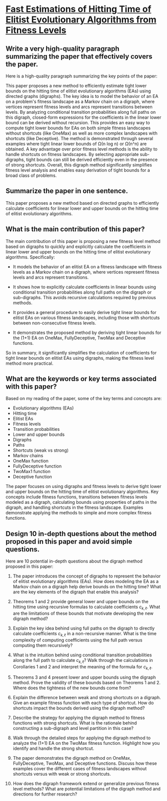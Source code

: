 # [Fast Estimations of Hitting Time of Elitist Evolutionary Algorithms from   Fitness Levels](https://arxiv.org/abs/2311.10502)

## Write a very high-quality paragraph summarizing the paper that effectively covers the paper.

 Here is a high-quality paragraph summarizing the key points of the paper:

This paper proposes a new method to efficiently estimate tight lower bounds on the hitting time of elitist evolutionary algorithms (EAs) using directed graphs (digraphs). The key idea is to model the behavior of an EA on a problem's fitness landscape as a Markov chain on a digraph, where vertices represent fitness levels and arcs represent transitions between levels. By analyzing conditional transition probabilities along full paths on this digraph, closed-form expressions for the coefficients in the linear lower bound can be derived without recursion. This provides an easy way to compute tight lower bounds for EAs on both simple fitness landscapes without shortcuts (like OneMax) as well as more complex landscapes with shortcuts (like Deceptive). The method is demonstrated through several examples where tight linear lower bounds of Ω(n log n) or Ω(n^n) are obtained. A key advantage over prior fitness level methods is the ability to handle shortcuts on fitness landscapes. By selecting appropriate sub-digraphs, tight bounds can still be derived efficiently even in the presence of strong shortcuts. Overall, this digraph method significantly simplifies fitness level analysis and enables easy derivation of tight bounds for a broad class of problems.


## Summarize the paper in one sentence.

 This paper proposes a new method based on directed graphs to efficiently calculate coefficients for linear lower and upper bounds on the hitting time of elitist evolutionary algorithms.


## What is the main contribution of this paper?

 The main contribution of this paper is proposing a new fitness level method based on digraphs to quickly and explicitly calculate the coefficients in linear lower and upper bounds on the hitting time of elitist evolutionary algorithms. Specifically:

- It models the behavior of an elitist EA on a fitness landscape with fitness levels as a Markov chain on a digraph, where vertices represent fitness levels and arcs represent transitions. 

- It shows how to explicitly calculate coefficients in linear bounds using conditional transition probabilities along full paths on the digraph or sub-digraphs. This avoids recursive calculations required by previous methods.

- It provides a general procedure to easily derive tight linear bounds for elitist EAs on various fitness landscapes, including those with shortcuts between non-consecutive fitness levels. 

- It demonstrates the proposed method by deriving tight linear bounds for the (1+1) EA on OneMax, FullyDeceptive, TwoMax and Deceptive functions.

So in summary, it significantly simplifies the calculation of coefficients for tight linear bounds on elitist EAs using digraphs, making the fitness level method more practical.


## What are the keywords or key terms associated with this paper?

 Based on my reading of the paper, some of the key terms and concepts are:

- Evolutionary algorithms (EAs)
- Hitting time 
- Elitist EAs
- Fitness levels
- Transition probabilities
- Lower and upper bounds
- Digraphs
- Paths
- Shortcuts (weak vs strong)
- Markov chains
- OneMax function
- FullyDeceptive function  
- TwoMax1 function
- Deceptive function

The paper focuses on using digraphs and fitness levels to derive tight lower and upper bounds on the hitting time of elitist evolutionary algorithms. Key concepts include fitness functions, transitions between fitness levels modeled as a digraph, calculating bounds using properties of paths in the digraph, and handling shortcuts in the fitness landscape. Examples demonstrate applying the methods to simple and more complex fitness functions.


## Design 10 in-depth questions about the method proposed in this paper and avoid simple questions.

 Here are 10 potential in-depth questions about the digraph method proposed in this paper:

1. The paper introduces the concept of digraphs to represent the behavior of elitist evolutionary algorithms (EAs). How does modeling the EA as a Markov chain on a digraph help derive bounds on the hitting time? What are the key elements of the digraph that enable this analysis?

2. Theorems 1 and 2 provide general lower and upper bounds on the hitting time using recursive formulas to calculate coefficients $c_{k,\ell}$. What are the limitations of these bounds that motivate developing the new digraph method? 

3. Explain the key idea behind using full paths on the digraph to directly calculate coefficients $c_{k,\ell}$ in a non-recursive manner. What is the time complexity of computing coefficients using the full path versus computing them recursively?

4. What is the intuition behind using conditional transition probabilities along the full path to calculate $c_{k,\ell}$? Walk through the calculations in Corollaries 1 and 2 and interpret the meaning of the formula for $c_{k,\ell}$.  

5. Theorems 3 and 4 present lower and upper bounds using the digraph method. Prove the validity of these bounds based on Theorems 1 and 2. Where does the tightness of the new bounds come from?

6. Explain the difference between weak and strong shortcuts on a digraph. Give an example fitness function with each type of shortcut. How do shortcuts impact the bounds derived using the digraph method?

7. Describe the strategy for applying the digraph method to fitness functions with strong shortcuts. What is the rationale behind constructing a sub-digraph and level partition in this case?

8. Walk through the detailed steps for applying the digraph method to analyze the (1+1) EA on the TwoMax fitness function. Highlight how you identify and handle the strong shortcut.

9. The paper demonstrates the digraph method on OneMax, FullyDeceptive, TwoMax, and Deceptive functions. Discuss how these examples cover the different cases of fitness landscapes without shortcuts versus with weak or strong shortcuts.

10. How does the digraph framework extend or generalize previous fitness level methods? What are potential limitations of the digraph method and directions for further research?
